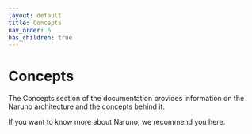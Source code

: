 ```yaml
---
layout: default
title: Concepts
nav_order: 6
has_children: true
---
```


# Concepts

The Concepts section of the documentation provides information on the Naruno architecture and the concepts behind it. 

If you want to know more about Naruno, we recommend you here. 
